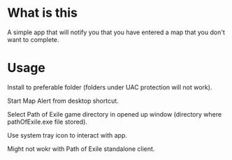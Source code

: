 # What is this
A simple app that will notify you that you have entered a map that you don't want to complete.

# Usage
Install to preferable folder (folders under UAC protection will not work).

Start Map Alert from desktop shortcut.

Select Path of Exile game directory in opened up window (directory where pathOfExile.exe file stored).

Use system tray icon to interact with app.

Might not wokr with Path of Exile standalone client.

